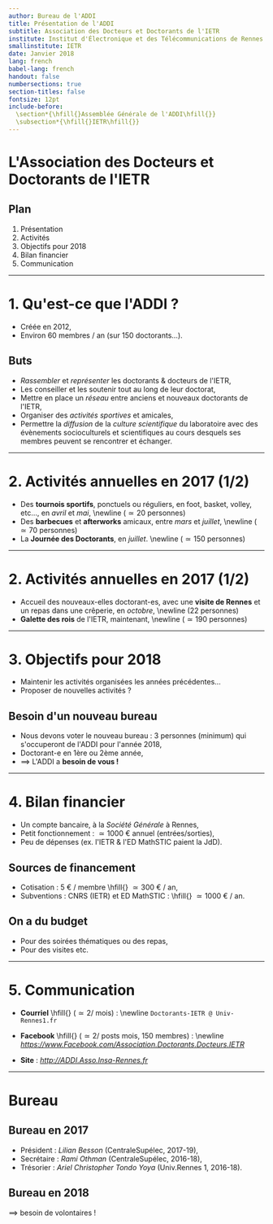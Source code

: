 ```yaml
---
author: Bureau de l'ADDI
title: Présentation de l'ADDI
subtitle: Association des Docteurs et Doctorants de l'IETR
institute: Institut d'Électronique et des Télécommunications de Rennes (IETR)
smallinstitute: IETR
date: Janvier 2018
lang: french
babel-lang: french
handout: false
numbersections: true
section-titles: false
fontsize: 12pt
include-before:
  \section*{\hfill{}Assemblée Générale de l'ADDI\hfill{}}
  \subsection*{\hfill{}IETR\hfill{}}
---
```


# L'Association des Docteurs et Doctorants de l'IETR

## Plan
1. Présentation
2. Activités
3. Objectifs pour $2018$
4. Bilan financier
5. Communication

---

# 1. Qu'est-ce que l'ADDI ?
- Créée en $2012$,
- Environ $60$ membres $/$ an (sur $150$ doctorants…).

## Buts
- *Rassembler* et *représenter* les doctorants & docteurs de l'IETR,
- Les conseiller et les soutenir tout au long de leur doctorat,
- Mettre en place un *réseau* entre anciens et nouveaux doctorants de l'IETR,
- Organiser des *activités sportives* et amicales,
- Permettre la *diffusion* de la *culture scientifique* du laboratoire avec des évènements socioculturels et scientifiques au cours desquels ses membres peuvent se rencontrer et échanger.

---

# 2. Activités annuelles en $2017$ (1/2)

- Des **tournois sportifs**, ponctuels ou réguliers, en foot, basket, volley, etc…, en *avril* et *mai*, \newline
  ($\simeq 20$ personnes)
- Des **barbecues** et **afterworks** amicaux, entre *mars* et *juillet*, \newline
  ($\simeq 70$ personnes)
- La **Journée des Doctorants**, en *juillet*. \newline
  ($\simeq 150$ personnes)

---

# 2. Activités annuelles en $2017$ (1/2)

- Accueil des nouveaux-elles doctorant-es, avec une **visite de Rennes** et un repas dans une crêperie, en *octobre*, \newline
  ($22$ personnes)
- **Galette des rois** de l'IETR, maintenant, \newline
  ($\simeq 190$ personnes)

---

# 3. Objectifs pour $2018$

- Maintenir les activités organisées les années précédentes…
- Proposer de nouvelles activités ?

## Besoin d'un nouveau bureau
- Nous devons voter le nouveau bureau : $3$ personnes (minimum) qui s'occuperont de l'ADDI pour l'année $2018$,
- Doctorant-e en 1ère ou 2ème année,
- $\implies$ L'ADDI a **besoin de vous !**

---

# 4. Bilan financier

- Un compte bancaire, à la *Société Générale* à Rennes,
- Petit fonctionnement : $\simeq 1000$ € annuel (entrées/sorties),
- Peu de dépenses (ex. l'IETR & l'ED MathSTIC paient la JdD).

## Sources de financement
- Cotisation : $5$ € $/$ membre \hfill{} $\simeq 300$ € $/$ an,
- Subventions : CNRS (IETR) et ED MathSTIC : \hfill{} $\simeq 1000$ € $/$ an.

## On a du budget
- Pour des soirées thématiques ou des repas,
- Pour des visites etc.

---

# 5. Communication

- **Courriel** \hfill{} ($\simeq 2 /$ mois) : \newline
  `Doctorants-IETR @ Univ-Rennes1.fr`

- **Facebook** \hfill{} ($\simeq 2 /$ posts mois, $150$ membres) : \newline
  *https://www.Facebook.com/Association.Doctorants.Docteurs.IETR*

- **Site** :
  *http://ADDI.Asso.Insa-Rennes.fr*

---

# Bureau
## Bureau en $2017$
- Président : *Lilian Besson* (CentraleSupélec, $2017$-$19$),
- Secrétaire : *Rami Othman* (CentraleSupélec, $2016$-$18$),
- Trésorier : *Ariel Christopher Tondo Yoya* (Univ.Rennes 1, $2016$-$18$).

## Bureau en $2018$
$\implies$ besoin de volontaires !
